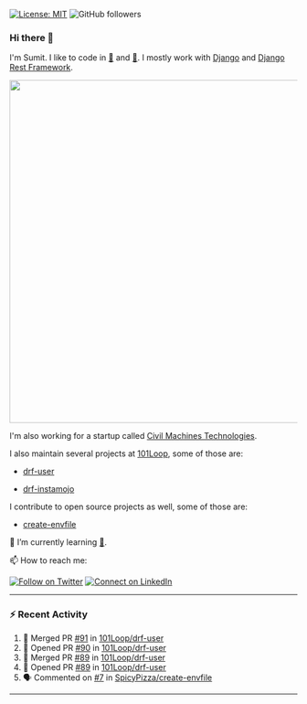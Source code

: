 [![License: MIT](https://img.shields.io/badge/License-MIT-yellow.svg)](https://opensource.org/licenses/MIT)
![GitHub followers](https://img.shields.io/github/followers/sumit4613?style=social)

### Hi there 👋

I'm Sumit. I like to code in [:snake:](https://python.org/) and [:rabbit:](https://golang.org). I mostly work with [Django](https://djangoproject.com) and [Django Rest Framework](https://www.django-rest-framework.org/).

<p align="center">
  <img width="600" src="https://static.djangoproject.com/img/logos/django-logo-negative.png">
</p>

I'm also working for a startup called [Civil Machines Technologies](https://civilmachines.com/).

I also maintain several projects at [101Loop](https://github.com/101loop/), some of those are:

- [drf-user](https://github.com/101loop/drf-user)

- [drf-instamojo ](https://github.com/101loop/drf-instamojo)

I contribute to open source projects as well, some of those are:

- [create-envfile](https://github.com/SpicyPizza/create-envfile)

🔭 I’m currently learning [:rabbit:](https://golang.org).

📫 How to reach me:

[![Follow on Twitter](https://img.shields.io/badge/--twitter?label=Twitter&logo=Twitter&style=social)](https://twitter.com/sumitsingh4613) [![Connect on LinkedIn](https://img.shields.io/badge/--linkedin?label=LinkedIn&logo=LinkedIn&style=social)](https://www.linkedin.com/in/sumit4613)


---

### :zap: Recent Activity

<!--START_SECTION:activity-->
1. 🎉 Merged PR [#91](https://github.com/101Loop/drf-user/pull/91) in [101Loop/drf-user](https://github.com/101Loop/drf-user)
2. 💪 Opened PR [#90](https://github.com/101Loop/drf-user/pull/90) in [101Loop/drf-user](https://github.com/101Loop/drf-user)
3. 🎉 Merged PR [#89](https://github.com/101Loop/drf-user/pull/89) in [101Loop/drf-user](https://github.com/101Loop/drf-user)
4. 💪 Opened PR [#89](https://github.com/101Loop/drf-user/pull/89) in [101Loop/drf-user](https://github.com/101Loop/drf-user)
5. 🗣 Commented on [#7](https://github.com/SpicyPizza/create-envfile/issues/7) in [SpicyPizza/create-envfile](https://github.com/SpicyPizza/create-envfile)
<!--END_SECTION:activity-->

---
